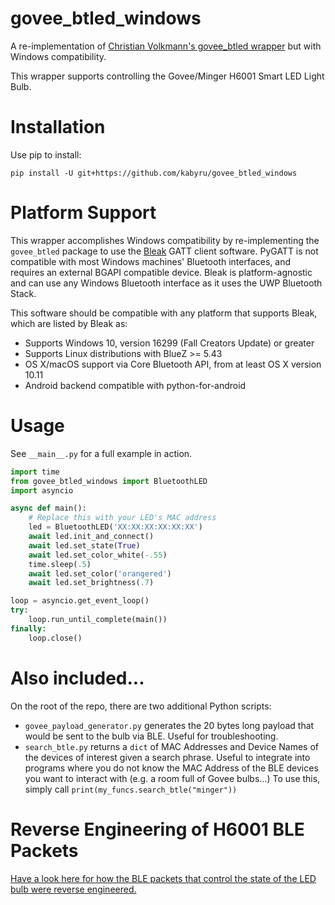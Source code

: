 # govee_btled_windows
A re-implementation of [Christian Volkmann's govee_btled wrapper](https://github.com/chvolkmann/govee_btled) but with Windows compatibility.

This wrapper supports controlling the Govee/Minger H6001 Smart LED Light Bulb.

# Installation
Use pip to install:
```
pip install -U git+https://github.com/kabyru/govee_btled_windows
```

# Platform Support
This wrapper accomplishes Windows compatibility by re-implementing the ```govee_btled``` package to use the [Bleak](https://github.com/hbldh/bleak) GATT client software. PyGATT is not compatible with most Windows machines' Bluetooth interfaces, and requires an external BGAPI compatible device. Bleak is platform-agnostic and can use any Windows Bluetooth interface as it uses the UWP Bluetooth Stack.

This software should be compatible with any platform that supports Bleak, which are listed by Bleak as:
* Supports Windows 10, version 16299 (Fall Creators Update) or greater
* Supports Linux distributions with BlueZ >= 5.43
* OS X/macOS support via Core Bluetooth API, from at least OS X version 10.11
* Android backend compatible with python-for-android

# Usage
See `__main__.py` for a full example in action.

```python
import time
from govee_btled_windows import BluetoothLED
import asyncio

async def main():
    # Replace this with your LED's MAC address
    led = BluetoothLED('XX:XX:XX:XX:XX:XX')
    await led.init_and_connect()
    await led.set_state(True)
    await led.set_color_white(-.55)
    time.sleep(.5)
    await led.set_color('orangered')
    await led.set_brightness(.7)

loop = asyncio.get_event_loop()
try:
    loop.run_until_complete(main())
finally:
    loop.close()
```

# Also included...
On the root of the repo, there are two additional Python scripts:
* ```govee_payload_generator.py``` generates the 20 bytes long payload that would be sent to the bulb via BLE. Useful for troubleshooting.
* ```search_btle.py``` returns a ```dict``` of MAC Addresses and Device Names of the devices of interest given a search phrase. Useful to integrate into programs where you do not know the MAC Address of the BLE devices you want to interact with (e.g. a room full of Govee bulbs...) To use this, simply call ```print(my_funcs.search_btle("minger"))```

# Reverse Engineering of H6001 BLE Packets
[Have a look here for how the BLE packets that control the state of the LED bulb were reverse engineered. ](https://github.com/egold555/Govee-Reverse-Engineering/blob/master/Products/H6127.md)
